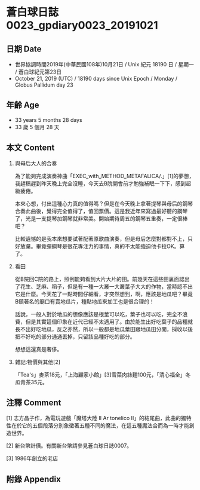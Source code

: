 # 蒼白球日誌0023_gpdiary0023_20191021 #

## 日期 Date ##

* 世界協調時間2019年(中華民國108年)10月21日 / Unix 紀元 18190 日 / 星期一 / 蒼白球紀元第23日
* October 21, 2019 (UTC) / 18190 days since Unix Epoch / Monday / Globus Pallidum day 23

## 年齡 Age ##

* 33 years 5 months 28 days
* 33 歲 5 個月 28 天

## 本文 Content ##

1. 與母后大人的合奏

    為了能夠完成演奏神曲「EXEC_with_METHOD_METAFALICA/.」[1]的夢想，我趕稿趕到昨天晚上完全沒睡，今天去B院開會前才勉強補眠一下下，感到超級疲倦。
    
    本來心想，付出這種心力真的值得嗎？但是在今天晚上拿著提琴與母后的鋼琴合奏此曲後，覺得完全值得了，值回票價。這是我近年來寫過最好聽的鋼琴了，光是一支提琴加鋼琴就非常美。開始期待周五的鋼琴五重奏，一定很棒吧？
    
    比較遺憾的是我本來想要試著配著原歌曲演奏，但是母后怎麼對都對不上，只好放棄。畢竟彈鋼琴是很花專注力的事情，真的不太能強迫他卡拉OK。算了。

2. 看田

    從B院回C院的路上，照例能夠看到大片大片的田。前幾天在這些田裏面認出了花生、芝麻、稻子，但是有一種一大叢一大叢葉子大大的作物，當時認不出它是什麼。今天花了一點時間仔細看，才突然想到，啊，應該是地瓜吧？畢竟B鎮著名的廟口有賣地瓜片，種點地瓜來加工也是很合理的！

    話說，一般人對於地瓜的想像應該是根莖可以吃，葉子也可以吃，完全不浪費，但是其實這個印象在近代已經不太適用了。由於能生出好吃葉子的品種就長不出好吃地瓜，反之亦然，所以一般都是地瓜葉田跟地瓜田分開，採收以後把不好吃的部分通通丟掉，只留該品種好吃的部分。

    想想這還真是奢侈。
    
2. 雜記:物價與其他[2]

    「Tea's」麥茶18元，「上海顧家小館」[3]雪菜肉絲麵100元，「清心福全」冬瓜青茶35元。

## 注釋 Comment ##

[1] 志方晶子作，為電玩遊戲「魔塔大陸 II Ar tonelico II」的結尾曲，此曲的獨特性在於它的五個段落分別象徵著五種不同的魔法，在這五種魔法合而為一時才能創造世界。

[2] 新台幣計價。有關新台幣請參見蒼白球日誌0007。

[3] 1986年創立的老店

## 附錄 Appendix ##

